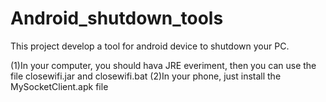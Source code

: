 Android_shutdown_tools
======================

This project develop a tool for android device to shutdown your PC.

(1)In your computer, you should hava JRE everiment, then you can use the file closewifi.jar and closewifi.bat
(2)In your phone, just install the MySocketClient.apk file


